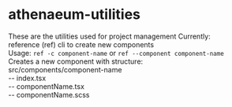 # athenaeum-utilities
These are the utilities used for project management
Currently:  
    reference (ref) cli to create new components  
        Usage: `ref -c component-name` or `ref --component component-name`  
        Creates a new component with structure:  
        src/components/component-name  
        -- index.tsx  
        -- componentName.tsx  
        -- componentName.scss  
        
